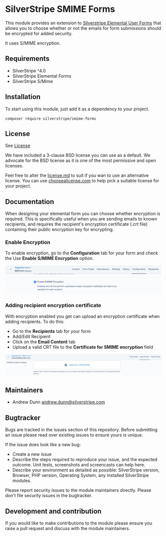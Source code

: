 # SilverStripe SMIME Forms

This module provides an extension to [Silverstripe Elemental User Forms](https://github.com/dnadesign/silverstripe-elemental-userforms)
that allows you to choose whether or not the emails for form submissions should be encrypted for added security.

It uses S/MIME encryption.

## Requirements

* SilverStripe ^4.0
* SilverStripe Elemental Forms
* SilverStripe S/Mime

## Installation
To start using this module, just add it as a dependency to your project.

```
composer require silverstripe/smime-forms
```

## License
See [License](license.md)

We have included a 3-clause BSD license you can use as a default. We advocate for the BSD license as
it is one of the most permissive and open licenses.

Feel free to alter the [license.md](license.md) to suit if you wan to use an alternative license.
You can use [choosealicense.com](http://choosealicense.com) to help pick a suitable license for your project.

## Documentation
When designing your elemental form you can choose whether encryption is required. This is
specifically useful when you are sending emails to known recipients, and requires the recipient's encryption
certificate (.crt file) containing their public encryption key for encrypting.

### Enable Encryption
To enable encryption, go to the **Configuration** tab for your form and check the Use **Enable S/MIME Encryption** option.

![](./docs/assets/EncryptionOption.png)

### Adding recipient encryption certificate
With encryption enabled you get can upload an encryption certificate
when adding recipients. To do this:
* Go to the **Recipients** tab for your form
* Add/Edit Recipient
* Click on the **Email Content** tab
* Upload a valid CRT file to the **Certificate for SMIME encryption** field

![](./docs/assets/RecipientCertificate.png)

## Maintainers
 * Andrew Dunn <andrew.dunn@silverstripe.com>

## Bugtracker
Bugs are tracked in the issues section of this repository. Before submitting an issue please read over
existing issues to ensure yours is unique.

If the issue does look like a new bug:

 - Create a new issue
 - Describe the steps required to reproduce your issue, and the expected outcome. Unit tests, screenshots
 and screencasts can help here.
 - Describe your environment as detailed as possible: SilverStripe version, Browser, PHP version,
 Operating System, any installed SilverStripe modules.

Please report security issues to the module maintainers directly. Please don't file security issues in the bugtracker.

## Development and contribution
If you would like to make contributions to the module please ensure you raise a pull request and discuss with the module maintainers.
